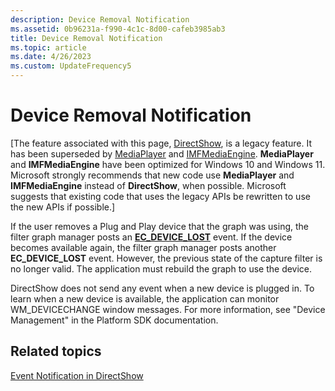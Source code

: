 ```yaml
---
description: Device Removal Notification
ms.assetid: 0b96231a-f990-4c1c-8d00-cafeb3985ab3
title: Device Removal Notification
ms.topic: article
ms.date: 4/26/2023
ms.custom: UpdateFrequency5
---
```


# Device Removal Notification

\[The feature associated with this page, [DirectShow](/windows/win32/directshow/directshow), is a legacy feature. It has been superseded by [MediaPlayer](/uwp/api/Windows.Media.Playback.MediaPlayer) and [IMFMediaEngine](/windows/win32/api/mfmediaengine/nn-mfmediaengine-imfmediaengine). **MediaPlayer** and **IMFMediaEngine** have been optimized for Windows 10 and Windows 11. Microsoft strongly recommends that new code use **MediaPlayer** and **IMFMediaEngine** instead of **DirectShow**, when possible. Microsoft suggests that existing code that uses the legacy APIs be rewritten to use the new APIs if possible.\]

If the user removes a Plug and Play device that the graph was using, the filter graph manager posts an [**EC\_DEVICE\_LOST**](ec-device-lost.md) event. If the device becomes available again, the filter graph manager posts another **EC\_DEVICE\_LOST** event. However, the previous state of the capture filter is no longer valid. The application must rebuild the graph to use the device.

DirectShow does not send any event when a new device is plugged in. To learn when a new device is available, the application can monitor WM\_DEVICECHANGE window messages. For more information, see "Device Management" in the Platform SDK documentation.

## Related topics

<dl> <dt>

[Event Notification in DirectShow](event-notification-in-directshow.md)
</dt> </dl>

 

 



